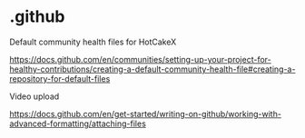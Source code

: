 # .github
Default community health files for HotCakeX

https://docs.github.com/en/communities/setting-up-your-project-for-healthy-contributions/creating-a-default-community-health-file#creating-a-repository-for-default-files

Video upload

https://docs.github.com/en/get-started/writing-on-github/working-with-advanced-formatting/attaching-files
